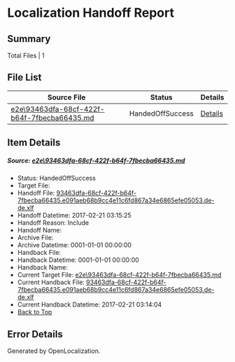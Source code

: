 # <a name='report-top'></a> Localization Handoff Report

## Summary
 Total Files | 1

## File List
 Source File | Status | Details 
 ----------- | ------ | ------- 
 [e2e\93463dfa-68cf-422f-b64f-7fbecba66435.md](https://github.com/OpenLocalizationTestOrg/ol-test4/blob/46d0a6b044fcebe4c61b08a1d48f6888b2a61f45/e2e/93463dfa-68cf-422f-b64f-7fbecba66435.md) | HandedOffSuccess | [Details](#88f15ca3b7330e90acf19268b72a747296724fff3)

## Item Details
##### <a name='88f15ca3b7330e90acf19268b72a747296724fff3'></a> Source: [e2e\93463dfa-68cf-422f-b64f-7fbecba66435.md](https://github.com/OpenLocalizationTestOrg/ol-test4/blob/46d0a6b044fcebe4c61b08a1d48f6888b2a61f45/e2e/93463dfa-68cf-422f-b64f-7fbecba66435.md)
* Status: HandedOffSuccess
* Target File: 
* Handoff File: [93463dfa-68cf-422f-b64f-7fbecba66435.e091aeb68b9cc4e11c6fd867a34e6865efe05053.de-de.xlf](https://github.com/OpenLocalizationTestOrg/ol-test4-handoff/blob/e175ccf9cfce773614950a873c6b430aaf78114c/ol-handoff/OpenLocalizationTestOrg/ol-test4-dede/xinjiang/ht/93463dfa-68cf-422f-b64f-7fbecba66435.e091aeb68b9cc4e11c6fd867a34e6865efe05053.de-de.xlf)
* Handoff Datetime: 2017-02-21 03:15:25
* Handoff Reason: Include
* Handoff Name: 
* Archive File: 
* Archive Datetime: 0001-01-01 00:00:00
* Handback File: 
* Handback Datetime: 0001-01-01 00:00:00
* Handback Name: 
* Current Target File: [e2e\93463dfa-68cf-422f-b64f-7fbecba66435.md](https://github.com/OpenLocalizationTestOrg/ol-test4-dede/blob/11498ba654a783ebdc7558cb94114e89d7245db0/e2e/93463dfa-68cf-422f-b64f-7fbecba66435.md)
* Current Handback File: [93463dfa-68cf-422f-b64f-7fbecba66435.e091aeb68b9cc4e11c6fd867a34e6865efe05053.de-de.xlf](https://github.com/OpenLocalizationTestOrg/ol-test4-handback/blob/6a6d7019d13f9dc8ca0e16a24c1c2530d748ea24/ol-handback/OpenLocalizationTestOrg/ol-test4-dede/xinjiang/ht/93463dfa-68cf-422f-b64f-7fbecba66435.e091aeb68b9cc4e11c6fd867a34e6865efe05053.de-de.xlf)
* Current Handback Datetime: 2017-02-21 03:14:04
* [Back to Top](#report-top)


## Error Details

Generated by OpenLocalization.
